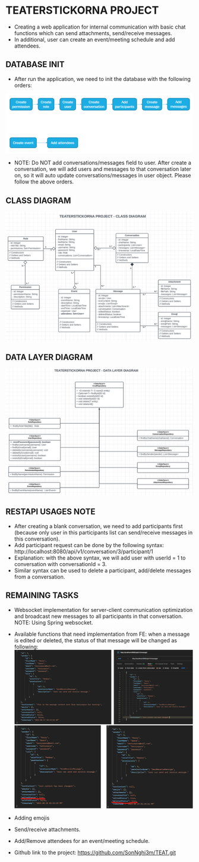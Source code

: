 # TEATERSTICKORNA PROJECT

- Creating a web application for internal communication with basic chat functions which can send attachments, send/receive messages. 
- In additional, user can create an event/meeting schedule and add attendees.

## DATABASE INIT
- After run the application, we need to init the database with the following orders:

![img_1.png](img_1.png)

- NOTE: Do NOT add conversations/messages field to user. After create a conversation, we will add users and messages to that conversation later on, so it will auto update conversations/messages in user object. Please follow the above orders.

## CLASS DIAGRAM

![img.png](img.png)

## DATA LAYER DIAGRAM

![img_2.png](img_2.png)

## RESTAPI USAGES NOTE

- After creating a blank conversation, we need to add participants first (because only user in this participants list can send/receive messages in this conversation).
- Add participant request can be done by the following syntax:
  http://localhost:8080/api/v1/conversation/3/participant/1 
- Explanation: with the above syntax, we will add user with userId = 1 to conversation with conversationId = 3.
- Similar syntax can be used to delete a participant, add/delete messages from a conversation.

## REMAINING TASKS

- Websocket implementation for server-client communication optimization and broadcast new messages to all participants in that conversation.
NOTE: Using Spring websocket.
- Available functions that need implementation from FE: when a message is edited or deleted, the status of that message will be changed as following:
![img_3.png](img_3.png)
![img_4.png](img_4.png)

- Adding emojis
- Send/receive attachments.
- Add/Remove attendees for an event/meeting schedule.

- Github link to the project: https://github.com/SonNghi3m/TEAT.git
